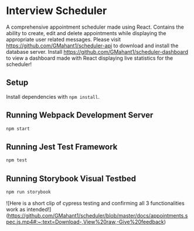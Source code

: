# Interview Scheduler

A comprehensive appointment scheduler made using React. Contains the ability to create, edit and delete appointments while displaying the appropriate user related messages. Please visit https://github.com/GMahant1/scheduler-api to download and install the database server. Install https://github.com/GMahant1/scheduler-dashboard to view a dashboard made with React displaying live statistics for the scheduler!

## Setup

Install dependencies with `npm install`.

## Running Webpack Development Server

```sh
npm start
```

## Running Jest Test Framework

```sh
npm test
```

## Running Storybook Visual Testbed

```sh
npm run storybook
```

![Here is a short clip of cypress testing and confirming all 3 functionalities work as intended!] (https://github.com/GMahant1/scheduler/blob/master/docs/appointments.spec.js.mp4#:~:text=Download-,View%20raw,-Give%20feedback)
